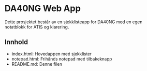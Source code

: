 
# DA40NG Web App

Dette prosjektet består av en sjekklisteapp for DA40NG med en egen notatblokk for ATIS og klarering.

## Innhold
- index.html: Hovedappen med sjekklister
- notepad.html: Frihånds notepad med tilbakeknapp
- README.md: Denne filen
